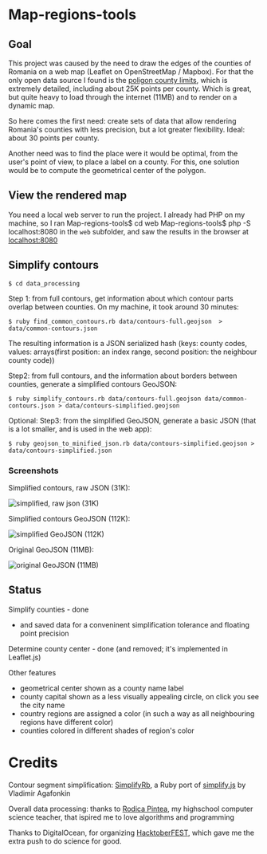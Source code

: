 # Map-regions-tools

## Goal

This project was caused by the need to draw the edges of the counties of Romania on a web map (Leaflet on OpenStreetMap / Mapbox). For that the only open data source I found is the [poligon county limits](http://www.geo-spatial.org/download/romania-seturi-vectoriale), which is extremely detailed, including about 25K points per county. 
Which is great, but quite heavy to load through the internet (11MB) and to render on a dynamic map.

So here comes the first need: create sets of data that allow rendering Romania's counties with less precision, but a lot greater flexibility. Ideal: about 30 points per county.


Another need was to find the place were it would be optimal, from the user's point of view, to place a label on a county. For this, one solution would be to compute the geometrical center of the polygon.

## View the rendered map

You need a local web server to run the project. I already had PHP on my machine, so I ran
    Map-regions-tools$ cd web
    Map-regions-tools$ php -S localhost:8080
in the `web` subfolder, and saw the results in the browser at [localhost:8080](http://localhost:8080/)

## Simplify contours

    $ cd data_processing

Step 1: from full contours, get information about which contour parts overlap between counties. On my machine, it took around 30 minutes:

    $ ruby find_common_contours.rb data/contours-full.geojson  > data/common-contours.json

The resulting information is a JSON serialized hash (keys: county codes, values: arrays(first position: an index range, second position: the neighbour county code))

Step2: from full contours, and the information about borders between counties, generate a simplified contours GeoJSON:

    $ ruby simplify_contours.rb data/contours-full.geojson data/common-contours.json > data/contours-simplified.geojson

Optional: Step3: from the simplified GeoJSON, generate a basic JSON (that is a lot smaller, and is used in the web app):

    $ ruby geojson_to_minified_json.rb data/contours-simplified.geojson > data/contours-simplified.json

### Screenshots

Simplified contours, raw JSON (31K):

![simplified, raw json (31K)](https://dira-web-resources.s3.eu-central-1.amazonaws.com/github-dira/map-regions-tools/2019-10-13T22.11.52-romania-counties.jpg)

Simplified contours GeoJSON (112K):

![simplified GeoJSON (112K)](https://dira-web-resources.s3.eu-central-1.amazonaws.com/github-dira/map-regions-tools/2019-10-13T19.48.25-romania-counties.jpg)

Original GeoJSON (11MB):

![original GeoJSON (11MB)](https://dira-web-resources.s3.eu-central-1.amazonaws.com/github-dira/map-regions-tools/2019-10-12T19.26.11-romania-counties.jpg)

## Status

Simplify counties - done
- and saved data for a conveninent simplification tolerance and floating point precision

Determine county center - done (and removed; it's implemented in Leaflet.js)

Other features
* geometrical center shown as a county name label
* county capital shown as a less visually appealing circle, on click you see the city name
* country regions are assigned a color (in such a way as all neighbouring regions have different color)
* counties colored in different shades of region's color

# Credits

Contour segment simplification: [SimplifyRb](https://github.com/odlp/simplify_rb), a Ruby port of [simplify.js](https://github.com/mourner/simplify-js) by Vladimir Agafonkin

Overall data processing: thanks to [Rodica Pintea](https://www.linkedin.com/in/rodica-pintea-20333b53), my highschool computer science teacher, that ispired me to love algorithms and programming

Thanks to DigitalOcean, for organizing [HacktoberFEST](https://hacktoberfest.digitalocean.com/profile), which gave me the extra push to do science for good.